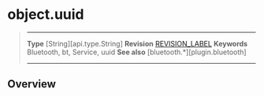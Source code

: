 # object.uuid

> --------------------- ------------------------------------------------------------------------------------------
> __Type__              [String][api.type.String]
> __Revision__          [REVISION_LABEL](REVISION_URL)
> __Keywords__          Bluetooth, bt, Service, uuid
> __See also__          [bluetooth.*][plugin.bluetooth]
> --------------------- ------------------------------------------------------------------------------------------

## Overview